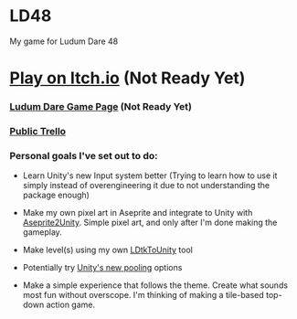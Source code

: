 # LD48
My game for Ludum Dare 48


# [Play on Itch.io](https://cammin.itch.io/ld48-game-working-title) (Not Ready Yet)
### [Ludum Dare Game Page](https://ldjam.com/events/ludum-dare/48/$243042) (Not Ready Yet)
### [Public Trello](https://trello.com/b/BvTN68Ud/ld48)

### Personal goals I've set out to do:
- Learn Unity's new Input system better (Trying to learn how to use it simply instead of overengineering it due to not understanding the package enough)
- Make my own pixel art in Aseprite and integrate to Unity with [Aseprite2Unity](https://github.com/Seanba/Aseprite2Unity). Simple pixel art, and only after I'm done making the gameplay.
- Make level(s) using my own [LDtkToUnity](https://github.com/Cammin/LDtkUnity) tool
- Potentially try [Unity's new pooling](https://docs.unity3d.com/2021.1/Documentation/ScriptReference/Pool.ObjectPool_1.html) options  

- Make a simple experience that follows the theme. Create what sounds most fun without overscope. I'm thinking of making a tile-based top-down action game.
